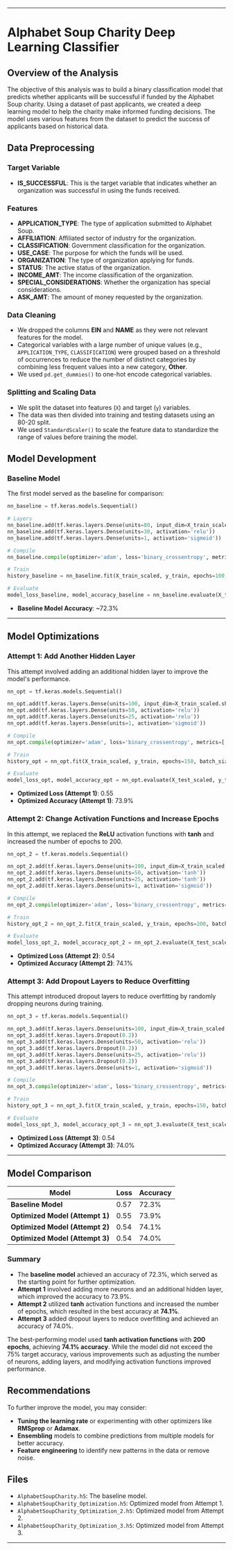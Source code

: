 
---

# Alphabet Soup Charity Deep Learning Classifier

## Overview of the Analysis

The objective of this analysis was to build a binary classification model that predicts whether applicants will be successful if funded by the Alphabet Soup charity. Using a dataset of past applicants, we created a deep learning model to help the charity make informed funding decisions. The model uses various features from the dataset to predict the success of applicants based on historical data.

## Data Preprocessing

### Target Variable
- **IS_SUCCESSFUL**: This is the target variable that indicates whether an organization was successful in using the funds received.

### Features
- **APPLICATION_TYPE**: The type of application submitted to Alphabet Soup.
- **AFFILIATION**: Affiliated sector of industry for the organization.
- **CLASSIFICATION**: Government classification for the organization.
- **USE_CASE**: The purpose for which the funds will be used.
- **ORGANIZATION**: The type of organization applying for funds.
- **STATUS**: The active status of the organization.
- **INCOME_AMT**: The income classification of the organization.
- **SPECIAL_CONSIDERATIONS**: Whether the organization has special considerations.
- **ASK_AMT**: The amount of money requested by the organization.

### Data Cleaning
- We dropped the columns **EIN** and **NAME** as they were not relevant features for the model.
- Categorical variables with a large number of unique values (e.g., `APPLICATION_TYPE`, `CLASSIFICATION`) were grouped based on a threshold of occurrences to reduce the number of distinct categories by combining less frequent values into a new category, **Other**.
- We used `pd.get_dummies()` to one-hot encode categorical variables.

### Splitting and Scaling Data
- We split the dataset into features (`X`) and target (`y`) variables.
- The data was then divided into training and testing datasets using an 80-20 split.
- We used `StandardScaler()` to scale the feature data to standardize the range of values before training the model.

## Model Development

### Baseline Model
The first model served as the baseline for comparison:

```python
nn_baseline = tf.keras.models.Sequential()

# Layers
nn_baseline.add(tf.keras.layers.Dense(units=80, input_dim=X_train_scaled.shape[1], activation='relu'))
nn_baseline.add(tf.keras.layers.Dense(units=30, activation='relu'))
nn_baseline.add(tf.keras.layers.Dense(units=1, activation='sigmoid'))

# Compile
nn_baseline.compile(optimizer='adam', loss='binary_crossentropy', metrics=['accuracy'])

# Train
history_baseline = nn_baseline.fit(X_train_scaled, y_train, epochs=100, batch_size=32, validation_split=0.2)

# Evaluate
model_loss_baseline, model_accuracy_baseline = nn_baseline.evaluate(X_test_scaled, y_test, verbose=2)
```

- **Baseline Model Accuracy**: ~72.3%

---

## Model Optimizations

### Attempt 1: Add Another Hidden Layer
This attempt involved adding an additional hidden layer to improve the model's performance.

```python
nn_opt = tf.keras.models.Sequential()

nn_opt.add(tf.keras.layers.Dense(units=100, input_dim=X_train_scaled.shape[1], activation='relu'))
nn_opt.add(tf.keras.layers.Dense(units=50, activation='relu'))
nn_opt.add(tf.keras.layers.Dense(units=25, activation='relu'))
nn_opt.add(tf.keras.layers.Dense(units=1, activation='sigmoid'))

# Compile
nn_opt.compile(optimizer='adam', loss='binary_crossentropy', metrics=['accuracy'])

# Train
history_opt = nn_opt.fit(X_train_scaled, y_train, epochs=150, batch_size=32, validation_split=0.2)

# Evaluate
model_loss_opt, model_accuracy_opt = nn_opt.evaluate(X_test_scaled, y_test, verbose=2)
```

- **Optimized Loss (Attempt 1)**: 0.55
- **Optimized Accuracy (Attempt 1)**: 73.9%

### Attempt 2: Change Activation Functions and Increase Epochs
In this attempt, we replaced the **ReLU** activation functions with **tanh** and increased the number of epochs to 200.

```python
nn_opt_2 = tf.keras.models.Sequential()

nn_opt_2.add(tf.keras.layers.Dense(units=100, input_dim=X_train_scaled.shape[1], activation='tanh'))
nn_opt_2.add(tf.keras.layers.Dense(units=50, activation='tanh'))
nn_opt_2.add(tf.keras.layers.Dense(units=25, activation='tanh'))
nn_opt_2.add(tf.keras.layers.Dense(units=1, activation='sigmoid'))

# Compile
nn_opt_2.compile(optimizer='adam', loss='binary_crossentropy', metrics=['accuracy'])

# Train
history_opt_2 = nn_opt_2.fit(X_train_scaled, y_train, epochs=200, batch_size=32, validation_split=0.2)

# Evaluate
model_loss_opt_2, model_accuracy_opt_2 = nn_opt_2.evaluate(X_test_scaled, y_test, verbose=2)
```

- **Optimized Loss (Attempt 2)**: 0.54
- **Optimized Accuracy (Attempt 2)**: 74.1%

### Attempt 3: Add Dropout Layers to Reduce Overfitting
This attempt introduced dropout layers to reduce overfitting by randomly dropping neurons during training.

```python
nn_opt_3 = tf.keras.models.Sequential()

nn_opt_3.add(tf.keras.layers.Dense(units=100, input_dim=X_train_scaled.shape[1], activation='relu'))
nn_opt_3.add(tf.keras.layers.Dropout(0.2))
nn_opt_3.add(tf.keras.layers.Dense(units=50, activation='relu'))
nn_opt_3.add(tf.keras.layers.Dropout(0.2))
nn_opt_3.add(tf.keras.layers.Dense(units=25, activation='relu'))
nn_opt_3.add(tf.keras.layers.Dropout(0.2))
nn_opt_3.add(tf.keras.layers.Dense(units=1, activation='sigmoid'))

# Compile
nn_opt_3.compile(optimizer='adam', loss='binary_crossentropy', metrics=['accuracy'])

# Train
history_opt_3 = nn_opt_3.fit(X_train_scaled, y_train, epochs=150, batch_size=32, validation_split=0.2)

# Evaluate
model_loss_opt_3, model_accuracy_opt_3 = nn_opt_3.evaluate(X_test_scaled, y_test, verbose=2)
```

- **Optimized Loss (Attempt 3)**: 0.54
- **Optimized Accuracy (Attempt 3)**: 74.0%

---

## Model Comparison

| Model                         | Loss   | Accuracy  |
|-------------------------------|--------|-----------|
| **Baseline Model**             | 0.57   | 72.3%     |
| **Optimized Model (Attempt 1)**| 0.55   | 73.9%     |
| **Optimized Model (Attempt 2)**| 0.54   | 74.1%     |
| **Optimized Model (Attempt 3)**| 0.54   | 74.0%     |

### Summary
- The **baseline model** achieved an accuracy of 72.3%, which served as the starting point for further optimization.
- **Attempt 1** involved adding more neurons and an additional hidden layer, which improved the accuracy to 73.9%.
- **Attempt 2** utilized **tanh** activation functions and increased the number of epochs, which resulted in the best accuracy at **74.1%**.
- **Attempt 3** added dropout layers to reduce overfitting and achieved an accuracy of 74.0%.

The best-performing model used **tanh activation functions** with **200 epochs**, achieving **74.1% accuracy**. While the model did not exceed the 75% target accuracy, various improvements such as adjusting the number of neurons, adding layers, and modifying activation functions improved performance.

## Recommendations
To further improve the model, you may consider:
- **Tuning the learning rate** or experimenting with other optimizers like **RMSprop** or **Adamax**.
- **Ensembling** models to combine predictions from multiple models for better accuracy.
- **Feature engineering** to identify new patterns in the data or remove noise.

## Files
- `AlphabetSoupCharity.h5`: The baseline model.
- `AlphabetSoupCharity_Optimization.h5`: Optimized model from Attempt 1.
- `AlphabetSoupCharity_Optimization_2.h5`: Optimized model from Attempt 2.
- `AlphabetSoupCharity_Optimization_3.h5`: Optimized model from Attempt 3.

---

